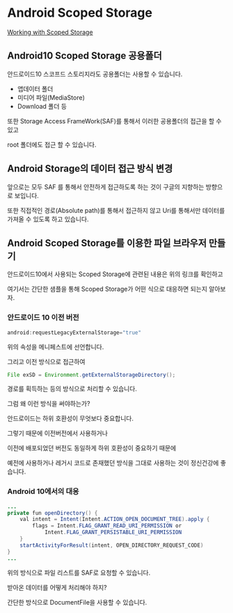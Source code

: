 # Android Scoped Storage

[Working with Scoped Storage](https://www.notion.so/midfgr/Working-with-Scoped-Storage-9edb8572d8444e28bbd2aa66d037f2bb)

## Android10 Scoped Storage 공용폴더

안드로이드10 스코프드 스토리지라도 공용폴더는 사용할 수 있습니다.

- 앱데이터 폴더
- 미디어 파일(MediaStore)
- Download 폴더 등

또한 Storage Access FrameWork(SAF)를 통해서 이러한 공용폴더의 접근을 할 수 있고

root 폴더에도 접근 할 수 있습니다.

## Android Storage의 데이터 접근 방식 변경

앞으로는 모두 SAF 를 통해서 안전하게 접근하도록 하는 것이 구글의 지향하는 방향으로 보입니다.

또한 직접적인 경로(Absolute path)를 통해서 접근하지 않고 Uri를 통해서만 데이터를 가져올 수 있도록 하고 있습니다.

## Android Scoped Storage를 이용한 파일 브라우저 만들기

안드로이드10에서 사용되는 Scoped Storage에 관련된 내용은 위의 링크를 확인하고

여기서는 간단한 샘플을 통해 Scoped Storage가 어떤 식으로 대응하면 되는지 알아보자.

### 안드로이드 10 이전 버전

```kotlin
android:requestLegacyExternalStorage="true"
```

위의 속성을 메니페스트에 선언합니다.

그리고 이전 방식으로 접근하여 

```java
File exSD = Environment.getExternalStorageDirectory();
```

경로를 획득하는 등의 방식으로 처리할 수 있습니다.

그럼 왜 이런 방식을 써야하는가?

안드로이드는 하위 호환성이 무엇보다 중요합니다.

그렇기 때문에 이전버전에서 사용하거나 

이전에 배포되었던 버전도 동일하게 하위 호환성이 중요하기 때문에 

예전에 사용하거나 레거시 코드로 존재했던 방식을 그대로 사용하는 것이 정신건강에 좋습니다.

### Android 10에서의 대응

```java
...
private fun openDirectory() {
    val intent = Intent(Intent.ACTION_OPEN_DOCUMENT_TREE).apply {
        flags = Intent.FLAG_GRANT_READ_URI_PERMISSION or
            Intent.FLAG_GRANT_PERSISTABLE_URI_PERMISSION
    }
    startActivityForResult(intent, OPEN_DIRECTORY_REQUEST_CODE)
}
...
```

위의 방식으로 파일 리스트를 SAF로 요청할 수 있습니다.

받아온 데이터를 어떻게 처리해야 하지?

간단한 방식으로 DocumentFile을 사용할 수 있습니다.
